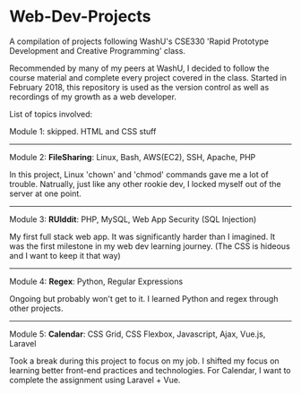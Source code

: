 # Web-Dev-Projects

A compilation of projects following WashU's CSE330 'Rapid Prototype Development and Creative Programming' class. 

Recommended by many of my peers at WashU, I decided to follow the course material and complete every project covered in the class. 
Started in February 2018, this repository is used as the version control as well as recordings of my growth as a web developer. 

List of topics involved:

Module 1:
skipped. HTML and CSS stuff

---

Module 2:
**FileSharing**: Linux, Bash, AWS(EC2), SSH, Apache, PHP

In this project, Linux 'chown' and 'chmod' commands gave me a lot of trouble.
Natrually, just like any other rookie dev, I locked myself out of the server at one point.

---

Module 3:
**RUIddit**: PHP, MySQL, Web App Security (SQL Injection) 

My first full stack web app.
It was significantly harder than I imagined.
It was the first milestone in my web dev learning journey.
(The CSS is hideous and I want to keep it that way)

---

Module 4:
**Regex**: Python, Regular Expressions 

Ongoing but probably won't get to it. 
I learned Python and regex through other projects.

---

Module 5:
**Calendar**: CSS Grid, CSS Flexbox, Javascript, Ajax, Vue.js, Laravel

Took a break during this project to focus on my job. 
I shifted my focus on learning better front-end practices and technologies.
For Calendar, I want to complete the assignment using Laravel + Vue.
